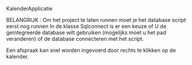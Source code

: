    KalenderApplicatie
   
   BELANGRIJK : Om het project te laten runnen moet je het database script eerst nog runnen
   In de klasse Sqlconnect is er een keuze of U de geintegreerde database wilt gebruiken (mogelijks moet u het pad veranderen) of de database connecteren met het script.
   
   
   Een afspraak kan snel worden ingevoerd door rechts te klikken op de kalender. 
   
   
  